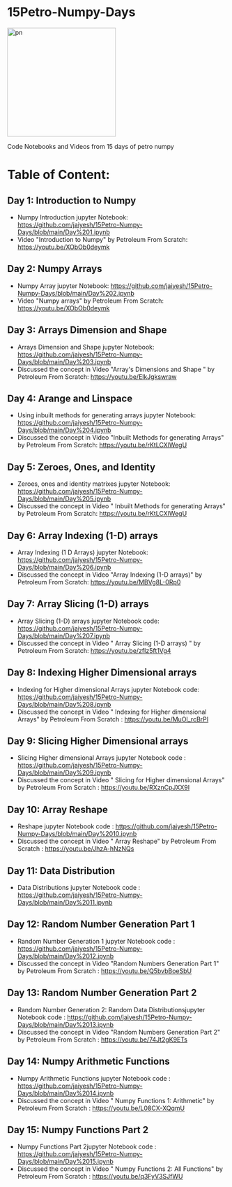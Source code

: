 # 15Petro-Numpy-Days
<img width="249" alt="pn" src="https://user-images.githubusercontent.com/64524945/153752120-8a33ef8a-37ca-4988-8103-257b563462b8.PNG">

Code Notebooks and Videos from 15 days of petro numpy

# Table of Content:

## Day 1: Introduction to Numpy

- Numpy Introduction jupyter Notebook: https://github.com/jaiyesh/15Petro-Numpy-Days/blob/main/Day%201.ipynb 
- Video "Introduction to Numpy" by Petroleum From Scratch: https://youtu.be/XObOb0deymk

## Day 2: Numpy Arrays

- Numpy Array jupyter Notebook: https://github.com/jaiyesh/15Petro-Numpy-Days/blob/main/Day%202.ipynb 
- Video "Numpy arrays" by Petroleum From Scratch: https://youtu.be/XObOb0deymk

## Day 3: Arrays Dimension and Shape

- Arrays Dimension and Shape jupyter Notebook: https://github.com/jaiyesh/15Petro-Numpy-Days/blob/main/Day%203.ipynb 
- Discussed the concept in Video "Array's Dimensions and Shape " by Petroleum From Scratch: https://youtu.be/ElkJgkswraw

## Day 4: Arange and Linspace

- Using inbuilt methods for generating arrays jupyter Notebook: https://github.com/jaiyesh/15Petro-Numpy-Days/blob/main/Day%204.ipynb
- Discussed the concept in Video "Inbuilt Methods for generating Arrays" by Petroleum From Scratch: https://youtu.be/rKtLCXlWegU

## Day 5: Zeroes, Ones, and Identity

- Zeroes, ones and identity matrixes jupyter Notebook: https://github.com/jaiyesh/15Petro-Numpy-Days/blob/main/Day%205.ipynb 
- Discussed the concept in Video " Inbuilt Methods for generating Arrays" by Petroleum From Scratch: https://youtu.be/rKtLCXlWegU 

## Day 6: Array Indexing (1-D) arrays

- Array Indexing (1 D Arrays) jupyter Notebook: https://github.com/jaiyesh/15Petro-Numpy-Days/blob/main/Day%206.ipynb 
- Discussed the concept in Video "Array Indexing (1-D arrays)" by Petroleum From Scratch: https://youtu.be/MBVg8L-0Rp0

## Day 7: Array Slicing (1-D) arrays

- Array Slicing (1-D) arrays jupyter Notebook code: https://github.com/jaiyesh/15Petro-Numpy-Days/blob/main/Day%207.ipynb
- Discussed the concept in Video " Array Slicing (1-D arrays) " by Petroleum From Scratch: https://youtu.be/zfIz5ft1Vg4

## Day 8: Indexing Higher Dimensional arrays

- Indexing for Higher dimensional Arrays jupyter Notebook code: https://github.com/jaiyesh/15Petro-Numpy-Days/blob/main/Day%208.ipynb 
- Discussed the concept in Video " Indexing for Higher dimensional Arrays" by Petroleum From Scratch : https://youtu.be/MuOl_rcBrPI

## Day 9: Slicing Higher Dimensional arrays

- Slicing Higher dimensional Arrays jupyter Notebook code : https://github.com/jaiyesh/15Petro-Numpy-Days/blob/main/Day%209.ipynb 
- Discussed the concept in Video " Slicing for Higher dimensional Arrays" by Petroleum From Scratch : https://youtu.be/RXznCpJXX9I

## Day 10: Array Reshape

- Reshape jupyter Notebook code : https://github.com/jaiyesh/15Petro-Numpy-Days/blob/main/Day%2010.ipynb
- Discussed the concept in Video " Array Reshape" by Petroleum From Scratch : https://youtu.be/JhzA-hNzNQs

## Day 11: Data Distribution

- Data Distributions jupyter Notebook code : https://github.com/jaiyesh/15Petro-Numpy-Days/blob/main/Day%2011.ipynb

## Day 12: Random Number Generation Part 1

- Random Number Generation 1 jupyter Notebook code : https://github.com/jaiyesh/15Petro-Numpy-Days/blob/main/Day%2012.ipynb
- Discussed the concept in Video "Random Numbers Generation Part 1" by Petroleum From Scratch : https://youtu.be/Q5bvbBoeSbU

## Day 13: Random Number Generation Part 2

- Random Number Generation 2: Random Data Distributionsjupyter Notebook code : https://github.com/jaiyesh/15Petro-Numpy-Days/blob/main/Day%2013.ipynb
- Discussed the concept in Video "Random Numbers Generation Part 2" by Petroleum From Scratch : https://youtu.be/74Jt2gK9ETs

## Day 14: Numpy Arithmetic Functions

- Numpy Arithmetic Functions jupyter Notebook code : https://github.com/jaiyesh/15Petro-Numpy-Days/blob/main/Day%2014.ipynb
- Discussed the concept in Video " Numpy Functions 1: Arithmetic" by Petroleum From Scratch : https://youtu.be/L08CX-XQqmU

## Day 15: Numpy Functions Part 2

- Numpy Functions Part 2jupyter Notebook code : https://github.com/jaiyesh/15Petro-Numpy-Days/blob/main/Day%2015.ipynb
- Discussed the concept in Video " Numpy Functions 2: All Functions" by Petroleum From Scratch : https://youtu.be/q3FyV3SJfWU






